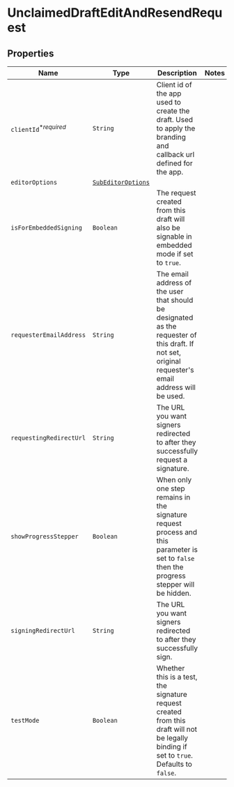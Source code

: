 

# UnclaimedDraftEditAndResendRequest



## Properties

Name | Type | Description | Notes
------------ | ------------- | ------------- | -------------
| `clientId`<sup>*_required_</sup> | ```String``` |  Client id of the app used to create the draft. Used to apply the branding and callback url defined for the app.  |  |
| `editorOptions` | [```SubEditorOptions```](SubEditorOptions.md) |    |  |
| `isForEmbeddedSigning` | ```Boolean``` |  The request created from this draft will also be signable in embedded mode if set to `true`.  |  |
| `requesterEmailAddress` | ```String``` |  The email address of the user that should be designated as the requester of this draft. If not set, original requester&#39;s email address will be used.  |  |
| `requestingRedirectUrl` | ```String``` |  The URL you want signers redirected to after they successfully request a signature.  |  |
| `showProgressStepper` | ```Boolean``` |  When only one step remains in the signature request process and this parameter is set to `false` then the progress stepper will be hidden.  |  |
| `signingRedirectUrl` | ```String``` |  The URL you want signers redirected to after they successfully sign.  |  |
| `testMode` | ```Boolean``` |  Whether this is a test, the signature request created from this draft will not be legally binding if set to `true`. Defaults to `false`.  |  |



